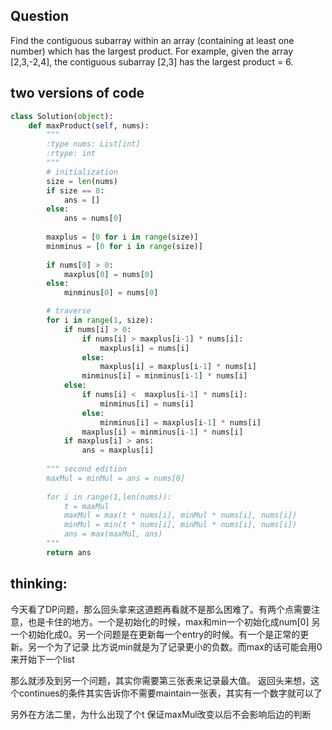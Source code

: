 ## Question
Find the contiguous subarray within an array (containing at least one number) which has the largest product.
For example, given the array [2,3,-2,4],
the contiguous subarray [2,3] has the largest product = 6.

## two versions of code

```python
class Solution(object):
    def maxProduct(self, nums):
        """
        :type nums: List[int]
        :rtype: int
        """
        # initialization
        size = len(nums)
        if size == 0:
            ans = []
        else:
            ans = nums[0]
        
        maxplus = [0 for i in range(size)]
        minminus = [0 for i in range(size)]
        
        if nums[0] > 0:
            maxplus[0] = nums[0]
        else:
            minminus[0] = nums[0]

        # traverse
        for i in range(1, size):
            if nums[i] > 0:
                if nums[i] > maxplus[i-1] * nums[i]:
                    maxplus[i] = nums[i]
                else:
                    maxplus[i] = maxplus[i-1] * nums[i]
                minminus[i] = minminus[i-1] * nums[i]
            else:
                if nums[i] <  maxplus[i-1] * nums[i]:
                    minminus[i] = nums[i]
                else:
                    minminus[i] = maxplus[i-1] * nums[i]
                maxplus[i] = minminus[i-1] * nums[i]
            if maxplus[i] > ans:
                ans = maxplus[i]
                               
        """ second edition
        maxMul = minMul = ans = nums[0]
        
        for i in range(1,len(nums)):
            t = maxMul
            maxMul = max(t * nums[i], minMul * nums[i], nums[i])
            minMul = min(t * nums[i], minMul * nums[i], nums[i])
            ans = max(maxMul, ans)
        """
        return ans
```

## thinking:
今天看了DP问题，那么回头拿来这道题再看就不是那么困难了。有两个点需要注意，也是卡住的地方。一个是初始化的时候，max和min一个初始化成num[0] 另一个初始化成0。另一个问题是在更新每一个entry的时候。有一个是正常的更新。另一个为了记录 比方说min就是为了记录更小的负数。而max的话可能会用0来开始下一个list

那么就涉及到另一个问题，其实你需要第三张表来记录最大值。
返回头来想，这个continues的条件其实告诉你不需要maintain一张表，其实有一个数字就可以了

另外在方法二里，为什么出现了个t 保证maxMul改变以后不会影响后边的判断
